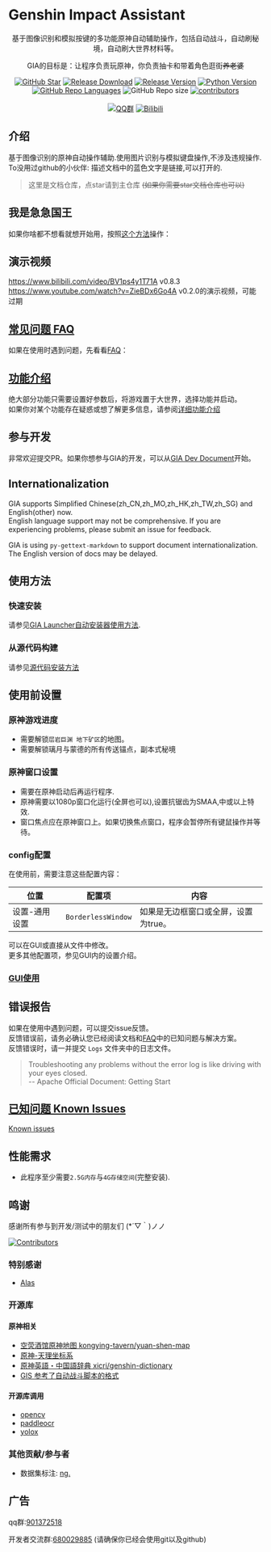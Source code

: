 # Genshin Impact Assistant
<div align="center">

基于图像识别和模拟按键的多功能原神自动辅助操作，包括自动战斗，自动刷秘境，自动刷大世界材料等。

GIA的目标是：让程序负责玩原神，你负责抽卡和带着角色逛街~~养老婆~~

[![GitHub Star](https://img.shields.io/github/stars/infstellar/genshin_impact_assistant?style=flat-square)](https://github.com/infstellar/genshin_impact_assistant/stargazers)
[![Release Download](https://img.shields.io/github/downloads/infstellar/genshin_impact_assistant/total?style=flat-square)](https://github.com/infstellar/genshin_impact_assistant/releases/download/v0.3.0/GIA.Launcher.v0.3.0.7z)
[![Release Version](https://img.shields.io/github/v/release/infstellar/genshin_impact_assistant?style=flat-square)](https://github.com/infstellar/genshin_impact_assistant/releases/latest)
[![Python Version](https://img.shields.io/badge/python-v3.7.6-blue?style=flat-square)](https://www.python.org/downloads/release/python-376/)
[![GitHub Repo Languages](https://img.shields.io/github/languages/top/infstellar/genshin_impact_assistant?style=flat-square)](https://github.com/infstellar/genshin_impact_assistant/search?l=Python)
![GitHub Repo size](https://img.shields.io/github/repo-size/infstellar/genshin_impact_assistant?style=flat-square&color=3cb371)
[![contributors](https://img.shields.io/github/contributors/infstellar/genshin_impact_assistant?style=flat-square)](https://github.com/infstellar/genshin_impact_assistant/graphs/contributors)
</br></br>
[![QQ群](https://img.shields.io/badge/QQ群-901372518-blue.svg?style=flat-square&color=12b7f5&logo=qq)](https://jq.qq.com/?_wv=1027&k=YLTrqlzX)
[![Bilibili](https://img.shields.io/badge/bilibili-infstellar-blue.svg?style=flat-square&logo=bilibili)](https://space.bilibili.com/313212782)<!-- ignore gettext -->

</div>

## 介绍

基于图像识别的原神自动操作辅助.使用图片识别与模拟键盘操作,不涉及违规操作.  
To没用过github的小伙伴: 描述文档中的蓝色文字是链接,可以打开的.  
> 这里是文档仓库，点star请到主仓库 ~~(如果你需要star文档仓库也可以)~~

## 我是急急国王

如果你啥都不想看就想开始用，按照[这个方法](jijiking.md)操作：

## 演示视频

<https://www.bilibili.com/video/BV1ps4y1T71A> v0.8.3  
<https://www.youtube.com/watch?v=ZieBDx6Go4A> v0.2.0的演示视频，可能过期

## [常见问题 FAQ](FAQ.md)

如果在使用时遇到问题，先看看[FAQ](FAQ.md)：  

## [功能介绍](functions_detail.md)

绝大部分功能只需要设置好参数后，将游戏置于大世界，选择功能并启动。  
如果你对某个功能存在疑惑或想了解更多信息，请参阅[详细功能介绍](functions_detail.md)

## 参与开发
非常欢迎提交PR。如果你想参与GIA的开发，可以从[GIA Dev Document](dev/)开始。

## Internationalization

GIA supports Simplified Chinese(zh_CN,zh_MO,zh_HK,zh_TW,zh_SG) and English(other) now.  
English language support may not be comprehensive. If you are experiencing problems, please submit an issue for feedback.

GIA is using `py-gettext-markdown` to support document internationalization. The English version of docs may be delayed.

## 使用方法

### 快速安装

请参见[GIA Launcher自动安装器使用方法](install.md).

### 从源代码构建

请参见[源代码安装方法](git_install.md)

## 使用前设置

### 原神游戏进度

- 需要解锁`层岩巨渊 地下矿区`的地图。
- 需要解锁璃月与蒙德的所有传送锚点，副本式秘境

### 原神窗口设置

- 需要在原神启动后再运行程序.
- 原神需要以1080p窗口化运行(全屏也可以),设置抗锯齿为SMAA,中或以上特效.
- 窗口焦点应在原神窗口上。如果切换焦点窗口，程序会暂停所有键鼠操作并等待。

### config配置

在使用前，需要注意这些配置内容：

|位置|配置项|内容|
|----|----|----|
|设置-通用设置| `BorderlessWindow` | 如果是无边框窗口或全屏，设置为true。|

可以在GUI或直接从文件中修改。  
更多其他配置项，参见GUI内的设置介绍。

### [GUI使用](gui.md)

## 错误报告

如果在使用中遇到问题，可以提交issue反馈。  
反馈错误前，请务必确认您已经阅读文档和[FAQ](FAQ.md)中的已知问题与解决方案。  
反馈错误时，请一并提交 `Logs` 文件夹中的日志文件。  
> Troubleshooting any problems without the error log is like driving with your eyes closed.  
> -- Apache Official Document: Getting Start

<!-- ## 错误码

如果日志输出了`ERR_CODE`或`WARN_CODE`，可以在[ERROR_CODE](error_code.md)中查看对应的信息： -->

## [已知问题 Known Issues](known_issues.md)

[Known issues](known_issues.md)

## 性能需求

- 此程序至少需要`2.5G内存`与`4G存储空间`(完整安装).

## 鸣谢

感谢所有参与到开发/测试中的朋友们 (\*´▽｀)ノノ

[![Contributors](https://contributors-img.web.app/image?repo=infstellar/genshin_impact_assistant)](https://github.com/infstellar/genshin_impact_assistant/graphs/contributors)

### 特别感谢

- [Alas](https://github.com/LmeSzinc/AzurLaneAutoScript)

### 开源库

#### 原神相关

- [空荧酒馆原神地图 kongying-tavern/yuan-shen-map](https://github.com/kongying-tavern/yuan-shen-map)
- [原神-天理坐标系](https://github.com/GengGode/cvAutoTrack)
- [原神英語・中国語辞典 xicri/genshin-dictionary](https://github.com/xicri/genshin-dictionary)
- [GIS 参考了自动战斗脚本的格式](https://github.com/phonowell/genshin-impact-script)

#### 开源库调用

- [opencv](https://github.com/opencv/opencv)
- [paddleocr](https://github.com/PaddlePaddle/PaddleOCR)
- [yolox](https://github.com/Megvii-BaseDetection/YOLOX)

### 其他贡献/参与者

- 数据集标注: [nɡ.](https://space.bilibili.com/396023811)

## 广告
qq群:[901372518](https://jq.qq.com/?_wv=1027&k=YLTrqlzX)

开发者交流群:[680029885](https://jq.qq.com/?_wv=1027&k=CGuTvCXU)
(请确保你已经会使用git以及github)